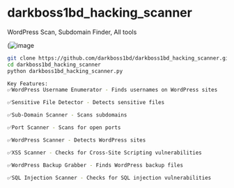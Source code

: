 # darkboss1bd_hacking_scanner
WordPress Scan, Subdomain Finder, All tools


(![image](https://i.postimg.cc/25yQQsLH/2025-10-25-102830.png)

```bash
git clone https://github.com/darkboss1bd/darkboss1bd_hacking_scanner.git
cd darkboss1bd_hacking_scanner
python darkboss1bd_hacking_scanner.py
```


```bash
Key Features:
✅WordPress Username Enumerator - Finds usernames on WordPress sites

✅Sensitive File Detector - Detects sensitive files

✅Sub-Domain Scanner - Scans subdomains

✅Port Scanner - Scans for open ports

✅WordPress Scanner - Detects WordPress sites

✅XSS Scanner - Checks for Cross-Site Scripting vulnerabilities

✅WordPress Backup Grabber - Finds WordPress backup files

✅SQL Injection Scanner - Checks for SQL injection vulnerabilities
```
